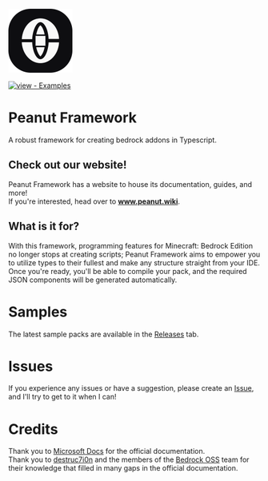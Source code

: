 <a href="../../"><img src="/public/favicon.svg?raw=true" width="128"></img></a>

<div align="left">
  
[![view - Examples](https://img.shields.io/badge/view-Documentation-blue?style=for-the-badge)](http://peanut.wiki/pages/docs.html "Go to project documentation")

</div>

# Peanut Framework

A robust framework for creating bedrock addons in Typescript.

## Check out our website!

Peanut Framework has a website to house its documentation, guides, and more!<br>
If you're interested, head over to **www.peanut.wiki**.

## What is it for?

With this framework, programming features for Minecraft: Bedrock Edition no longer stops at creating scripts; Peanut Framework aims to empower you to utilize types to their fullest and make any structure straight from your IDE. Once you're ready, you'll be able to compile your pack, and the required JSON components will be generated automatically.

# Samples

The latest sample packs are available in the [Releases](releases/) tab.

# Issues

If you experience any issues or have a suggestion, please create an [Issue](../../issues), and I'll try to get to it when I can!

# Credits
Thank you to [Microsoft Docs](https://learn.microsoft.com/en-us/minecraft/creator/?view=minecraft-bedrock-stable) for the official documentation.<br>
Thank you to [destruc7i0n](https://thedestruc7i0n.ca/) and the members of the [Bedrock OSS](https://github.com/Bedrock-OSS/bedrock-wiki/) team for their knowledge that filled in many gaps in the official documentation.
